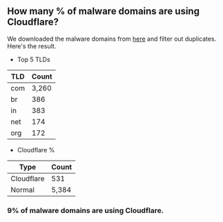 ## How many % of malware domains are using Cloudflare?


We downloaded the malware domains from [here](https://urlhaus.abuse.ch) and filter out duplicates.
Here's the result.


[//]: # (start replacement)


- Top 5 TLDs

| TLD | Count |
| --- | --- |
| com | 3,260 |
| br | 386 |
| in | 383 |
| net | 174 |
| org | 172 |


- Cloudflare %

| Type | Count |
| --- | --- |
| Cloudflare | 531 |
| Normal | 5,384 |


### 9% of malware domains are using Cloudflare.